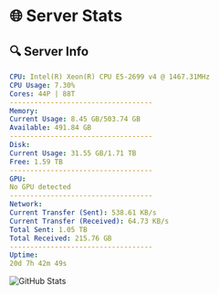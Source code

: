 # 🌐 Server Stats
## 🔍 Server Info
```yaml
CPU: Intel(R) Xeon(R) CPU E5-2699 v4 @ 1467.31MHz
CPU Usage: 7.30%
Cores: 44P | 88T
-----------------------------------
Memory:
Current Usage: 8.45 GB/503.74 GB
Available: 491.84 GB
-----------------------------------
Disk:
Current Usage: 31.55 GB/1.71 TB
Free: 1.59 TB
-----------------------------------
GPU:
No GPU detected
-----------------------------------
Network:
Current Transfer (Sent): 538.61 KB/s
Current Transfer (Received): 64.73 KB/s
Total Sent: 1.05 TB
Total Received: 215.76 GB
-----------------------------------
Uptime:
20d 7h 42m 49s
```
![GitHub Stats](https://img.shields.io/badge/Updated-2025-05-10_00:51:37-blue)